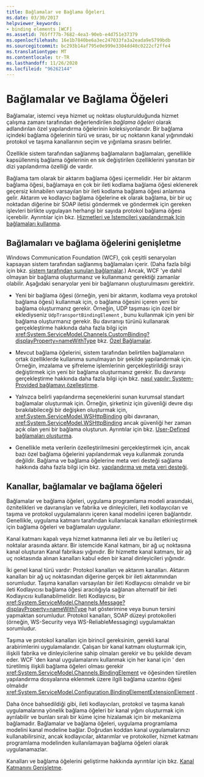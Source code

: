 ```yaml
---
title: Bağlamalar ve Bağlama Öğeleri
ms.date: 03/30/2017
helpviewer_keywords:
- binding elements [WCF]
ms.assetid: 765ff77b-7682-4ea3-90eb-e4d751e37379
ms.openlocfilehash: 16e1b7840be6a3ec247033fa3a2eada9e5799bdb
ms.sourcegitcommit: bc293b14af795e0e999e3304dd40c0222cf2ffe4
ms.translationtype: MT
ms.contentlocale: tr-TR
ms.lasthandoff: 11/26/2020
ms.locfileid: "96262144"
---
```

# <a name="bindings-and-binding-elements"></a>Bağlamalar ve Bağlama Öğeleri

Bağlamalar, istemci veya hizmet uç noktası oluşturulduğunda hizmet çalışma zamanı tarafından değerlendirilen *bağlama öğeleri* olarak adlandırılan özel yapılandırma öğelerinin koleksiyonlarıdır. Bir bağlama içindeki bağlama öğelerinin türü ve sırası, bir uç noktanın kanal yığınındaki protokol ve taşıma kanallarının seçim ve yığınlama sırasını belirler.  
  
 Özellikle sistem tarafından sağlanmış bağlamaların bağlamaları, genellikle kapsüllenmiş bağlama öğelerinin en sık değiştirilen özelliklerini yansıtan bir dizi yapılandırma özelliği de vardır.  
  
 Bağlama tam olarak bir aktarım bağlama öğesi içermelidir. Her bir aktarım bağlama öğesi, bağlamaya en çok bir ileti kodlama bağlama öğesi eklenerek geçersiz kılınabilen varsayılan bir ileti kodlama bağlama öğesi anlamına gelir. Aktarım ve kodlayıcı bağlama öğelerine ek olarak bağlama, bir bir uç noktadan diğerine bir SOAP iletisi göndermek ve göndermek için gereken işlevleri birlikte uygulayan herhangi bir sayıda protokol bağlama öğesi içerebilir. Ayrıntılar için bkz. [Hizmetleri ve Istemcileri yapılandırmak Için bağlamaları kullanma](../using-bindings-to-configure-services-and-clients.md).  
  
## <a name="extending-bindings-and-binding-elements"></a>Bağlamaları ve bağlama öğelerini genişletme  

 Windows Communication Foundation (WCF), çok çeşitli senaryoları kapsayan sistem tarafından sağlanmış bağlamaları içerir. (Daha fazla bilgi için bkz. [sistem tarafından sunulan bağlamalar](../system-provided-bindings.md).) Ancak, WCF 'ye dahil olmayan bir bağlama oluşturmanız ve kullanmanız gerektiği zamanlar olabilir. Aşağıdaki senaryolar yeni bir bağlamanın oluşturulmasını gerektirir.  
  
- Yeni bir bağlama öğesi (örneğin, yeni bir aktarım, kodlama veya protokol bağlama öğesi) kullanmak için, o bağlama öğesini içeren yeni bir bağlama oluşturmanız gerekir. Örneğin, UDP taşıması için özel bir eklediyseniz `UdpTransportBindingElement` , bunu kullanmak için yeni bir bağlama oluşturmanız gerekir. Bu davranışı türünü kullanarak gerçekleştirme hakkında daha fazla bilgi için <xref:System.ServiceModel.Channels.CustomBinding?displayProperty=nameWithType> bkz. [Özel Bağlamalar](custom-bindings.md).  
  
- Mevcut bağlama öğelerini, sistem tarafından belirtilen bağlamaların ortak özelliklerde kullanıma sunulmayan bir şekilde yapılandırmak için. Örneğin, imzalama ve şifreleme işlemlerinin gerçekleştirildiği sırayı değiştirmek için yeni bir bağlama oluşturmanız gerekir. Bu davranışı gerçekleştirme hakkında daha fazla bilgi için bkz. [nasıl yapılır: System-Provided bağlamayı özelleştirme](how-to-customize-a-system-provided-binding.md).  
  
- Yalnızca belirli yapılandırma seçeneklerini sunan kurumsal standart bağlamalar oluşturmak için. Örneğin, şirketiniz için güvenliği devre dışı bırakılabileceği bir değişken oluşturmak için, <xref:System.ServiceModel.WSHttpBinding> gibi davranan, <xref:System.ServiceModel.WSHttpBinding> ancak güvenliği her zaman açık olan yeni bir bağlama oluşturun. Ayrıntılar için bkz. [User-Defined bağlamaları oluşturma](creating-user-defined-bindings.md).  
  
- Genellikle meta verilerin özelleştirilmesini gerçekleştirmek için, ancak bazı özel bağlama öğelerini yapılandırmak veya kullanmak zorunda değildir. Bağlama ve bağlama öğelerine meta veri desteği sağlama hakkında daha fazla bilgi için bkz. [yapılandırma ve meta veri desteği](configuration-and-metadata-support.md).  

## <a name="channels-bindings-and-binding-elements"></a>Kanallar, bağlamalar ve bağlama öğeleri  

 Bağlamalar ve bağlama öğeleri, uygulama programlama modeli arasındaki, öznitelikleri ve davranışları ve fabrika ve dinleyicileri, ileti kodlayıcıları ve taşıma ve protokol uygulamalarını içeren kanal modelini içeren bağlantıdır. Genellikle, uygulama katmanı tarafından kullanılacak kanalları etkinleştirmek için bağlama öğeleri ve bağlamaları uygulanır.  
  
 Kanal katmanı kapalı veya hizmet katmanına ileti alır ve bu iletileri uç noktalar arasında aktarır. Bir istemcide Kanal katmanı, bir ağ uç noktasına kanal oluşturan Kanal fabrikası yığınıdır. Bir hizmette kanal katmanı, bir ağ uç noktasında alınan kanalları kabul eden bir kanal dinleyicileri yığınıdır.  
  
 İki genel kanal türü vardır: Protokol kanalları ve aktarım kanalları. Aktarım kanalları bir ağ uç noktasından diğerine gerçek bir ileti aktarımından sorumludur. Taşıma kanalları varsayılan bir ileti Kodlayıcısı olmalıdır ve bir ileti Kodlayıcısı bağlama öğesi aracılığıyla sağlanan alternatif bir ileti Kodlayıcısı kullanabilmelidir. İleti Kodlayıcısı, bir <xref:System.ServiceModel.Channels.Message?displayProperty=nameWithType> hat gösterimine veya bunun tersini yapmaktan sorumludur. Protokol kanalları, SOAP düzeyi protokolleri (örneğin, WS-Security veya WS-ReliableMessaging) uygulamaktan sorumludur.  
  
 Taşıma ve protokol kanalları için birincil gereksinim, gerekli kanal arabirimlerini uygulamalarıdır. Çalışan bir kanal katmanı oluşturmak için, ilişkili fabrika ve dinleyicilerine sahip olmaları gerekir ve bu şekilde devam eder. WCF 'den kanal uygulamalarını kullanmak için her kanal için ' den türetilmiş ilişkili bağlama öğeleri olması gerekir <xref:System.ServiceModel.Channels.BindingElement> ve öğesinden türetilen yapılandırma dosyalarına eklenmek üzere ilgili bağlama uzantısı öğesi olmalıdır <xref:System.ServiceModel.Configuration.BindingElementExtensionElement> .  
  
 Daha önce bahsedildiği gibi, ileti kodlayıcıları, protokol ve taşıma kanalı uygulamalarına yönelik bağlama öğeleri bir kanal yığını oluşturmak için ayrılabilir ve bunları sıralı bir küme içine hizalamak için bir mekanizma bağlamadır. Bağlamalar ve bağlama öğeleri, uygulama programlama modelini kanal modeline bağlar. Doğrudan koddan kanal uygulamalarınızı kullanabilirsiniz, ancak kodlayıcılar, aktarımlar ve protokoller, hizmet katmanı programlama modelinden kullanılamayan bağlama öğeleri olarak uygulanamazlar.  
  
 Kanalları ve bağlama öğelerini geliştirme hakkında ayrıntılar için bkz. [Kanal Katmanını Genişletme](extending-the-channel-layer.md).
